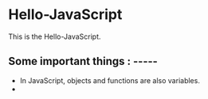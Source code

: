 # Hello-JavaScript
This is the Hello-JavaScript.




## Some important things : -----
 * In JavaScript, objects and functions are also variables.
 * 




